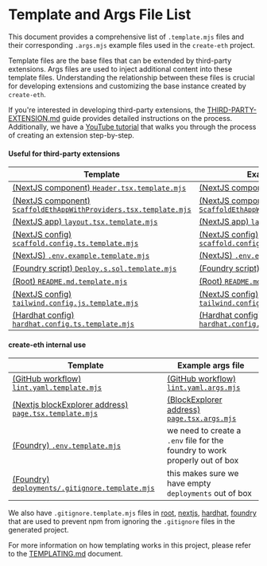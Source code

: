# Template and Args File List

This document provides a comprehensive list of `.template.mjs` files and their corresponding `.args.mjs` example files used in the `create-eth` project.

Template files are the base files that can be extended by third-party extensions. Args files are used to inject additional content into these template files. Understanding the relationship between these files is crucial for developing extensions and customizing the base instance created by `create-eth`.

If you're interested in developing third-party extensions, the [THIRD-PARTY-EXTENSION.md](./THIRD-PARTY-EXTENSION.md) guide provides detailed instructions on the process. Additionally, we have a [YouTube tutorial](https://www.youtube.com/watch?v=XQCv533XGZk) that walks you through the process of creating an extension step-by-step.

#### Useful for third-party extensions

| Template                                                                                                                                                                                                         | Example args file                                                                                                                                                                                                  |
| ---------------------------------------------------------------------------------------------------------------------------------------------------------------------------------------------------------------- | ------------------------------------------------------------------------------------------------------------------------------------------------------------------------------------------------------------------ |
| [(NextJS component) `Header.tsx.template.mjs`](https://github.com/scaffold-eth/create-eth/blob/main/templates/base/packages/nextjs/components/Header.tsx.template.mjs)                                           | [(NextJS component) `Header.tsx.args.mjs`](https://github.com/scaffold-eth/create-eth-extensions/blob/subgraph/extension/packages/nextjs/components/Header.tsx.args.mjs)                                           |
| [(NextJS component) `ScaffoldEthAppWithProviders.tsx.template.mjs`](https://github.com/scaffold-eth/create-eth/blob/main/templates/base/packages/nextjs/components/ScaffoldEthAppWithProviders.tsx.template.mjs) | [(NextJS component) `ScaffoldEthAppWithProviders.tsx.args.mjs`](https://github.com/scaffold-eth/create-eth-extensions/blob/subgraph/extension/packages/nextjs/components/ScaffoldEthAppWithProviders.tsx.args.mjs) |
| [(NextJS app) `layout.tsx.template.mjs`](https://github.com/scaffold-eth/create-eth/blob/main/templates/base/packages/nextjs/app/layout.tsx.template.mjs)                                                        | [(NextJS app) `layout.tsx.args.mjs`](https://github.com/scaffold-eth/create-eth-extensions/blob/onchainkit/extension/packages/nextjs/app/layout.tsx.args.mjs)                                                      |
| [(NextJS config) `scaffold.config.ts.template.mjs`](https://github.com/scaffold-eth/create-eth/blob/main/templates/base/packages/nextjs/scaffold.config.ts.template.mjs)                                         | [(NextJS config) `scaffold.config.ts.args.mjs`](https://github.com/scaffold-eth/create-eth-extensions/blob/onchainkit/extension/packages/nextjs/scaffold.config.ts.args.mjs)                                       |
| [(NextJS) `.env.example.template.mjs`](https://github.com/scaffold-eth/create-eth/blob/main/templates/base/packages/nextjs/.env.example.template.mjs)                                                            | [(NextJS) `.env.example.args.mjs`](https://github.com/scaffold-eth/create-eth-extensions/blob/onchainkit/extension/packages/nextjs/.env.example.args.mjs)                                                          |
| [(Foundry script) `Deploy.s.sol.template.mjs`](https://github.com/scaffold-eth/create-eth/blob/main/templates/solidity-frameworks/foundry/packages/foundry/script/Deploy.s.sol.template.mjs)                     | [(Foundry script) `Deploy.s.sol.args.mjs`](https://github.com/scaffold-eth/create-eth-extensions/blob/erc-20/extension/packages/foundry/script/Deploy.s.sol.args.mjs)                                              |
| [(Root) `README.md.template.mjs`](https://github.com/scaffold-eth/create-eth/blob/main/templates/base/README.md.template.mjs)                                                                                    | [(Root) `README.md.args.mjs`](https://github.com/scaffold-eth/create-eth-extensions/blob/subgraph/extension/README.md.args.mjs)                                                                                    |
| [(NextJS config) `tailwind.config.js.template.mjs`](https://github.com/scaffold-eth/create-eth/blob/main/templates/base/packages/nextjs/tailwind.config.js.template.mjs)                                         | [(NextJS config) `tailwind.config.js.args.mjs`](https://github.com/technophile-04/tailwind-hardhat-tasks-extension/blob/main/extension/packages/nextjs/tailwind.config.js.args.mjs)                                |
| [(Hardhat config) `hardhat.config.ts.template.mjs`](https://github.com/scaffold-eth/create-eth/blob/main/templates/solidity-frameworks/hardhat/packages/hardhat/hardhat.config.ts.template.mjs)                  | [(Hardhat config) `hardhat.config.ts.args.mjs`](https://github.com/technophile-04/tailwind-hardhat-tasks-extension/blob/main/extension/packages/hardhat/hardhat.config.ts.args.mjs)                                |

#### create-eth internal use

| Template                                                                                                                                                                                                | Example args file                                                                                                                                                                                               |
| ------------------------------------------------------------------------------------------------------------------------------------------------------------------------------------------------------- | --------------------------------------------------------------------------------------------------------------------------------------------------------------------------------------------------------------- |
| [(GitHub workflow) `lint.yaml.template.mjs`](https://github.com/scaffold-eth/create-eth/blob/main/templates/base/.github/workflows/lint.yaml.template.mjs)                                              | [(GitHub workflow) `lint.yaml.args.mjs`](https://github.com/scaffold-eth/create-eth/blob/main/templates/solidity-frameworks/hardhat/.github/workflows/lint.yaml.args.mjs)                                       |
| [(Nextjs blockExplorer address) `page.tsx.template.mjs`](https://github.com/scaffold-eth/create-eth/blob/main/templates/base/packages/nextjs/app/blockexplorer/address/[address]/page.tsx.template.mjs) | [(BlockExplorer address) `page.tsx.args.mjs`](https://github.com/scaffold-eth/create-eth/blob/main/templates/solidity-frameworks/hardhat/packages/nextjs/app/blockexplorer/address/[address]/page.tsx.args.mjs) |
| [(Foundry) `.env.template.mjs`](https://github.com/scaffold-eth/create-eth/blob/main/templates/solidity-frameworks/foundry/packages/foundry/.env.template.mjs)                                          | we need to create a `.env` file for the foundry to work properly out of box                                                                                                                                     |
| [(Foundry) `deployments/.gitignore.template.mjs`](https://github.com/scaffold-eth/create-eth/blob/main/templates/solidity-frameworks/foundry/packages/foundry/deployments/.gitignore.template.mjs)      | this makes sure we have empty `deployments` out of box                                                                                                                                                          |

We also have `.gitignore.template.mjs` files in [root](https://github.com/scaffold-eth/create-eth/blob/main/templates/base/.gitignore.template.mjs), [nextjs](https://github.com/scaffold-eth/create-eth/blob/main/templates/base/packages/nextjs/.gitignore.template.mjs), [hardhat](https://github.com/scaffold-eth/create-eth/blob/main/templates/solidity-frameworks/hardhat/packages/hardhat/.gitignore.template.mjs), [foundry](https://github.com/scaffold-eth/create-eth/blob/main/templates/solidity-frameworks/foundry/packages/foundry/.env.template.mjs) that are used to prevent npm from ignoring the `.gitignore` files in the generated project.

For more information on how templating works in this project, please refer to the [TEMPLATING.md](./TEMPLATING.md) document.
